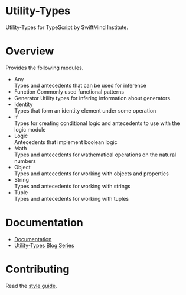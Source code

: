 # Utility-Types

Utility-Types for TypeScript by SwiftMind Institute.

# Overview

Provides the following modules.

- Any  
  Types and antecedents that can be used for inference
- Function
  Commonly used functional patterns
- Generator
  Utility types for infering information about generators.
- Identity  
  Types that form an identity element under some operation
- If  
  Types for creating conditional logic and antecedents to use with the logic
  module
- Logic  
  Antecedents that implement boolean logic
- Math  
  Types and antecedents for wathematical operations on the natural numbers
- Object  
  Types and antecedents for working with objects and properties
- String  
  Types and antecedents for working with strings
- Tuple  
  Types and antecedents for working with tuples

# Documentation

- [Documentation](https://bluesky-llc.github.io/open-source/modules/Utility_Types.html)
- [Utility-Types Blog Series](https://medium.com/@hansoksendahl/list/ts-utilitytypes-dcf631c157a5)

# Contributing

Read the [style guide](https://github.com/bluesky-llc/open-source/blob/main/STYLE.md#style-guide).
